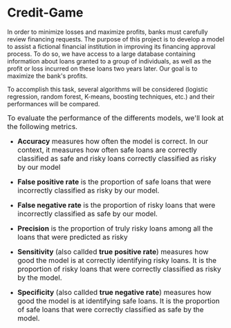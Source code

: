 # Credit-Game

In order to minimize losses and maximize profits, banks must carefully review financing requests. 
The purpose of this project is to develop a model to assist a fictional financial institution in improving its financing approval process. 
To do so, we have access to a large database containing information about loans granted to a group of individuals, as well as the profit or loss incurred on these loans two years later. 
Our goal is to maximize the bank's profits.      


To accomplish this task, several algorithms will be considered (logistic regression, random forest, K-means, boosting techniques, etc.) and their performances will be compared.   



<font size="3"> To evaluate the performance of the differents models, we'll look at the following metrics. </font>  

- <font size="3"> **Accuracy** measures how often the model is correct. In our context, it measures how often safe loans are correctly classified as safe and risky loans correctly classified as risky by our model </font>     

- <font size="3"> **False positive rate** is the proportion of safe loans that were incorrectly classified as risky by our model. </font>    

- <font size="3"> **False negative rate** is the proportion of risky loans that were incorrectly classified as safe by our model. </font>   

- <font size="3"> **Precision** is the proportion of truly risky loans among all the loans that were predicted as risky </font>     

- <font size="3"> **Sensitivity** (also callded **true positive rate**) measures how good the model is at correctly identifying risky loans. It is the proportion of risky loans that were correctly classified as risky by the model.  </font>     

- <font size="3"> **Specificity** (also callded **true negative rate**) measures how good the model is at identifying safe loans. It is the proportion of safe loans that were correctly classified as safe by the model. </font> 

